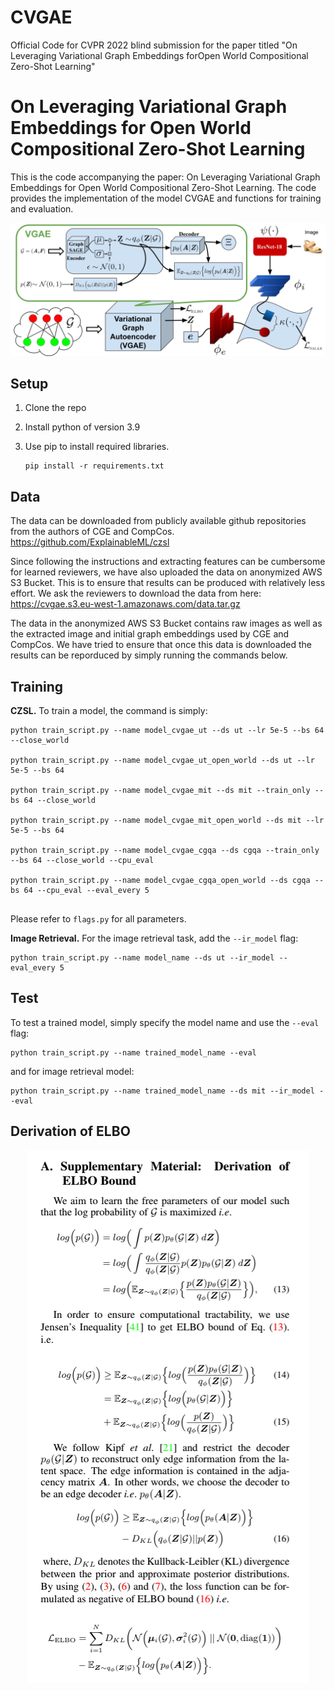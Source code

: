 # CVGAE
Official Code for CVPR 2022 blind submission for the paper titled "On Leveraging Variational Graph Embeddings forOpen World Compositional Zero-Shot Learning" 




# On Leveraging Variational Graph Embeddings for Open World Compositional Zero-Shot Learning

This is the code accompanying the paper: On Leveraging Variational Graph Embeddings for Open World Compositional Zero-Shot Learning. The code provides the implementation of the model CVGAE and functions for training and evaluation.

<p align="center">
  <img src="CVGAE.jpeg" />
</p>

## Setup

1. Clone the repo

2. Install python of version 3.9

3. Use pip to install required libraries.

   ```
   pip install -r requirements.txt
   ```

## Data

The data can be downloaded from publicly available github repositories from the authors of CGE and CompCos. https://github.com/ExplainableML/czsl

Since following the instructions and extracting features can be cumbersome for learned reviewers, we have also uploaded the data on anonymized AWS S3 Bucket. This is to ensure that results can be produced with relatively less effort. We ask the reviewers to download the data from here: https://cvgae.s3.eu-west-1.amazonaws.com/data.tar.gz

The data in the anonymized AWS S3 Bucket contains raw images as well as the extracted image and initial graph embeddings used by CGE and CompCos. 
We have tried to ensure that once this data is downloaded the results can be reporduced by simply running the commands below. 

## Training

**CZSL.** To train a model, the command is simply:

```
python train_script.py --name model_cvgae_ut --ds ut --lr 5e-5 --bs 64 --close_world 

python train_script.py --name model_cvgae_ut_open_world --ds ut --lr 5e-5 --bs 64

python train_script.py --name model_cvgae_mit --ds mit --train_only --bs 64 --close_world 

python train_script.py --name model_cvgae_mit_open_world --ds mit --lr 5e-5 --bs 64 

python train_script.py --name model_cvgae_cgqa --ds cgqa --train_only --bs 64 --close_world --cpu_eval

python train_script.py --name model_cvgae_cgqa_open_world --ds cgqa --bs 64 --cpu_eval --eval_every 5


```

Please refer to `flags.py` for all parameters.

**Image Retrieval.** For the image retrieval task, add the `--ir_model` flag:

```
python train_script.py --name model_name --ds ut --ir_model --eval_every 5
```

## Test

To test a trained model, simply specify the model name and use the `--eval` flag:

```
python train_script.py --name trained_model_name --eval
```

and for image retrieval model:

```
python train_script.py --name trained_model_name --ds mit --ir_model --eval
```

## Derivation of ELBO

<p align="center">
  <img src="Screenshot 2021-11-24 at 23.28.21.png" />
</p>



